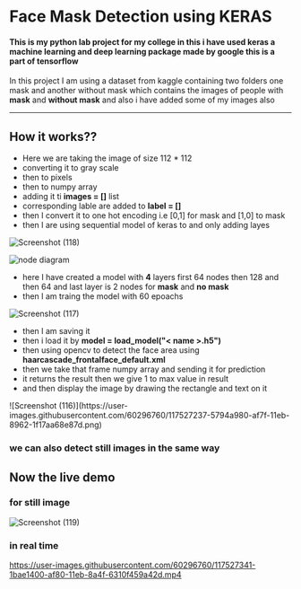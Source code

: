 
# Face Mask Detection using KERAS
#### This is my python lab project for my college in this i have used keras a machine learning and deep learning package made by google this is a part of tensorflow
In this project I am using a dataset from kaggle containing two folders one mask and another without mask which contains the images of people with **mask** and **without mask** and also i have added some of my images also

***

## How it works??
<ul>
 <li>Here we are taking the image of size 112 * 112 </li>
 <li>converting it to gray scale </li>
 <li>then to pixels</li>
 <li>then to numpy array  </li>
 <li>adding it ti <b>images = []</b> list </li>
 <li>corresponding lable are added to <b>label = []</b></li>
 <li>then I convert it to one hot encoding i.e [0,1] for mask and [1,0] to mask </li>
 <li>then I are using sequential model of keras to and only adding layes </li>
 </ul>
 
![Screenshot (118)](https://user-images.githubusercontent.com/60296760/117527215-37fd8100-af7f-11eb-83a7-edf1dc1a2353.png)


![node diagram](https://user-images.githubusercontent.com/60296760/117527462-1a311b80-af81-11eb-8f33-fb2144329078.png)


 
 <ul>
 <li>here I have created a model with <b>4</b> layers first 64 nodes then 128 and then 64 and last layer is 2 nodes for <b>mask</b> and <b>no mask</b> </li>
 <li>then I am traing the model with 60 epoachs </li>
 </ul>
 
![Screenshot (117)](https://user-images.githubusercontent.com/60296760/117527217-3c299e80-af7f-11eb-83a6-77e3088fba96.png)

 
 <ul>
 <li>then I am saving it</li>
 <li>then i load it by <b>model = load_model("< name >.h5")</b></li>
 <li>then using opencv to detect the face area using <b>haarcascade_frontalface_default.xml</b></li>
 <li>then we take that frame numpy array and sending it for prediction</li>
 <li>it returns the result then we give 1 to max value in result</li>
 <li>and then display the image by drawing the rectangle and text on it</li>
</ul>
![Screenshot (116)](https://user-images.githubusercontent.com/60296760/117527237-5794a980-af7f-11eb-8962-1f17aa68e87d.png)


### we can also detect still images in the same way
## Now the live demo
### for still image
![Screenshot (119)](https://user-images.githubusercontent.com/60296760/117527283-a80c0700-af7f-11eb-9e0c-07b821cab467.png)

### in real time

https://user-images.githubusercontent.com/60296760/117527341-1bae1400-af80-11eb-8a4f-6310f459a42d.mp4






